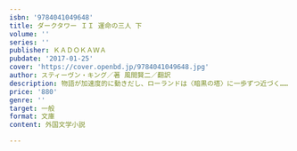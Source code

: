 ```yaml
---
isbn: '9784041049648'
title: ダークタワー ＩＩ 運命の三人 下
volume: ''
series: ''
publisher: ＫＡＤＯＫＡＷＡ
pubdate: '2017-01-25'
cover: 'https://cover.openbd.jp/9784041049648.jpg'
author: スティーヴン・キング／著 風間賢二／翻訳
description: 物語が加速度的に動きだし、ローランドは〈暗黒の塔〉に一歩ずつ近づく……
price: '880'
genre: ''
target: 一般
format: 文庫
content: 外国文学小説

---
```

